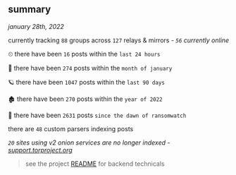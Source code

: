 
## summary
_january 28th, 2022_

currently tracking `88` groups across `127` relays & mirrors - _`56` currently online_

⏲ there have been `16` posts within the `last 24 hours`

🦈 there have been `274` posts within the `month of january`

🪐 there have been `1047` posts within the `last 90 days`

🏚 there have been `270` posts within the `year of 2022`

🦕 there have been `2631` posts `since the dawn of ransomwatch`

there are `48` custom parsers indexing posts

_`20` sites using v2 onion services are no longer indexed - [support.torproject.org](https://support.torproject.org/onionservices/v2-deprecation/)_

> see the project [README](https://github.com/thetanz/ransomwatch#ransomwatch--) for backend technicals
